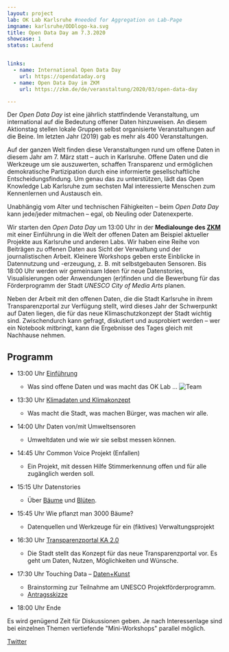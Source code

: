 ```yaml
---
layout: project
lab: OK Lab Karlsruhe #needed for Aggregation on Lab-Page
imgname: karlsruhe/ODDlogo-ka.svg
title: Open Data Day am 7.3.2020
showcase: 1
status: Laufend


links:
  - name: International Open Data Day
    url: https://opendataday.org
  - name: Open Data Day im ZKM
    url: https://zkm.de/de/veranstaltung/2020/03/open-data-day

---
```


Der *Open Data Day* ist eine jährlich stattfindende Veranstaltung, um international auf die Bedeutung offener Daten hinzuweisen. An diesem Aktionstag stellen lokale Gruppen selbst organisierte Veranstaltungen auf die Beine. Im letzten Jahr (2019) gab es mehr als 400 Veranstaltungen. 

Auf der ganzen Welt finden diese Veranstaltungen rund um offene Daten in diesem Jahr am 7. März statt – auch in Karlsruhe. Offene Daten und die Werkzeuge um sie auszuwerten, schaffen Transparenz und ermöglichen demokratische Partizipation durch eine informierte gesellschaftliche Entscheidungsfindung. Um genau das zu unterstützen, lädt das Open Knowledge Lab Karlsruhe zum sechsten Mal interessierte Menschen zum Kennenlernen und Austausch ein.

Unabhängig vom Alter und technischen Fähigkeiten – beim *Open Data Day* kann jede/jeder mitmachen – egal, ob Neuling oder Datenexperte.

Wir starten den *Open Data Day* um 13:00 Uhr in der **Medialounge des [ZKM](https://www.openstreetmap.org/way/224089410)** mit einer Einführung in die Welt der offenen Daten am Beispiel aktueller Projekte aus Karlsruhe und anderen Labs. Wir haben eine Reihe von Beiträgen zu offenen Daten aus Sicht der Verwaltung und der journalistischen Arbeit. Kleinere Workshops geben erste Einblicke in Datennutzung und -erzeugung, z. B. mit selbstgebauten Sensoren. Bis 18:00 Uhr werden wir gemeinsam Ideen für neue Datenstories, Visualisierungen oder Anwendungen (er)finden und die Bewerbung für das Förderprogramm der Stadt *UNESCO City of Media Arts* planen.

Neben der Arbeit mit den offenen Daten, die die Stadt Karlsruhe in ihrem Transparenzportal zur Verfügung stellt, wird dieses Jahr der Schwerpunkt auf Daten liegen, die für das neue Klimaschutzkonzept der Stadt wichtig sind. Zwischendurch kann gefragt, diskutiert und ausprobiert werden – wer ein Notebook mitbringt, kann die Ergebnisse des Tages gleich mit Nachhause nehmen.

## Programm
 * 13:00 Uhr [Einführung](/data/odd20/Intro.pdf)
   * Was sind offene Daten und was macht das OK Lab ...
![Team](/data/odd20/odd2020.jpg)

 * 13:30 Uhr [Klimadaten und Klimakonzept](/data/odd20/KlimadatenUndKlimakonzept.pdf)
   * Was macht die Stadt, was machen Bürger, was machen wir alle.
 * 14:00 Uhr Daten von/mit Umweltsensoren
   * Umweltdaten und wie wir sie selbst messen können. 
 * 14:45 Uhr Common Voice Projekt (Enfallen)
   * Ein Projekt, mit dessen Hilfe Stimmerkennung offen und für alle zugänglich werden soll.
 * 15:15 Uhr Datenstories
   * Über [Bäume](https://bnn.de/lokales/karlsruhe/strassen-baeume-karlsruhe) und [Blüten](https://bnn.de/lokales/karlsruhe/kirschblueten-locations-karlsruhe).
 * 15:45 Uhr Wie pflanzt man 3000 Bäume?
   * Datenquellen und Werkzeuge für ein (fiktives) Verwaltungsprojekt
 * 16:30 Uhr [Transparenzportal KA 2.0](/data/odd20/Transparenzportal2-0.pdf)
   * Die Stadt stellt das Konzept für das neue Transparenzportal vor. Es geht um Daten, Nutzen, Möglichkeiten und Wünsche.
 * 17:30 Uhr Touching Data – [Daten+Kunst](/data/odd20/KunstUndDaten.pdf)
   * Brainstorming zur Teilnahme am UNESCO Projektförderprogramm.
   * [Antragsskizze](/data/odd20/antrag.pdf)
 * 18:00 Uhr Ende

Es wird genügend Zeit für Diskussionen geben.
Je nach Interessenlage sind bei einzelnen Themen vertiefende "Mini-Workshops" parallel möglich.

[Twitter](https://twitter.com/hashtag/ka2020opendata)



